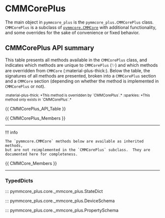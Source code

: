 # CMMCorePlus

The main object in `pymmcore_plus` is the `pymmcore_plus.CMMCorePlus` class.
`CMMCorePlus` is a subclass of
[`pymmcore.CMMCore`](https://github.com/micro-manager/pymmcore) with additional
functionality, and some overrides for the sake of convenience or fixed behavior.

## CMMCorePlus API summary

This table presents all methods available in the `CMMCorePlus` class, and
indicates which methods are unique to `CMMCorePlus` (:sparkles:) and which
methods are overridden from `CMMCore` (:material-plus-thick:).  Below the
table, the signatures of all methods are presented, broken into a
`CMMCorePlus` section and a `CMMCore` section (depending on whether the
method is implemented in `CMMCorePlus` or not).

<small>
:material-plus-thick:  *This method is overridden by `CMMCorePlus`.*
:sparkles:  *This method only exists in `CMMCorePlus`.*
</small>

<!-- These are built dynamically in _hooks.py -->

{{ CMMCorePlus_API_Table }}

{{ CMMCorePlus_Members }}

----------------

!!! info

    The `pymmcore.CMMCore` methods below are available as inherited methods,
    but are not reimplemented in the `CMMCorePlus` subclass.  They are
    documented here for completeness.

{{ CMMCore_Members }}

----------------

### TypedDicts

::: pymmcore_plus.core._mmcore_plus.StateDict

::: pymmcore_plus.core._mmcore_plus.DeviceSchema

::: pymmcore_plus.core._mmcore_plus.PropertySchema
